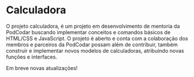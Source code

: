 # Calculadora

O projeto calculadora, é um projeto em desenvolvimento de mentoria da PodCodar buscando implementar conceitos e comandos básicos de HTML/CSS e JavaScript. O projeto é aberto e conta com a colaboração dos membros e parceiros da PodCodar possam além de contribuir, também construir e implementar novos modelos de calculadoras, atribuindo novas funções e interfaces.

Em breve novas atualizações!
